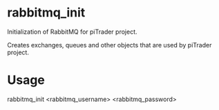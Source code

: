 # rabbitmq_init
Initialization of RabbitMQ for piTrader project.

Creates exchanges, queues and other objects that are used by piTrader project.

# Usage
rabbitmq_init <rabbitmq_username> <rabbitmq_password>

